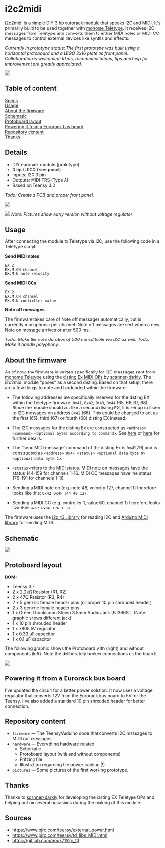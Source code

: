 # i2c2midi

i2c2midi is a simple DIY 3 hp eurorack module that speaks I2C and MIDI. It's primarily build to be used together with [monome Teletype](https://monome.org/docs/teletype/). It receives I2C messages from Teletype and converts them to either MIDI notes or MIDI CC messages to control external devices like synths and effects.

*Currently in prototype status: The first prototype was built using a horizontal protoboard and a LEGO 2x16 plate as front panel.*  
*Collaboration is welcomed: Ideas, recommendations, tips and help for improvement are greatly appreciated.*

![](hardware/i2c2midi_diagram.png)

## Table of content
[Specs](#specs)  
[Usage](#usage)  
[About the firmware](#about-the-firmware)  
[Schematic](#schematic)  
[Protoboard layout](#protoboard-layout)  
[Powering it from a Eurorack bus board](#powering-it-from-a-eurorack-bus-board)  
[Repository content](#repository-content)   
[Thanks](#thanks)  


## Details
- DIY eurorack module (prototype)
- 3 hp (LEGO front panel)
- Inputs: I2C 3 pin
- Outputs: MIDI TRS (Type A)
- Based on Teensy 3.2
 
*Todo: Create a PCB and proper front panel.*

![](pictures/i2c2midi_top.jpg)

![](pictures/i2c2midi_side.jpg)
*Note: Pictures show early version without voltage regulator.*

## Usage
After connecting the module to Teletype via I2C, use the following code in a Teletype script:

**Send MIDI notes**
```
EX 2
EX.M.CH channel
EX.M.N note velocity
```

**Send MIDI CCs**
```
EX 2
EX.M.CH channel
EX.M.N controller value
```


**Note off messages**

The firmware takes care of Note off messages automatically, but is currently monophonic per channel. Note off messages are sent when a new Note on message arrives or after 500 ms. 

*Todo: Make the note duration of 500 ms editable via I2C as well.*
*Todo: Make it handle polyphony.*

## About the firmware

As of now, the firmware is written specifically for I2C messages sent from [monome Teletype](https://monome.org/docs/teletype/) using the [disting Ex MIDI OPs](https://github.com/scanner-darkly/teletype/wiki/DISTING-EX-INTEGRATION) by [scanner-darkly](https://github.com/scanner-darkly). The i2c2midi module “poses” as a second disting.
Based on that setup, there are a few things to note and hardcoded within the firmware:

- The following addresses are specifically reserved for the disting EX within the Teletype firmware: `0x41`, `0x42`, `0x43`, `0x44` (65, 66, 67, 68). Since the module should act like a second disting EX, it is set up to listen to I2C messages on address `0x42` (66). This could be changed to act as the first (65), third (67) or fourth (68) disting EX instead.

- The I2C messages for the disting Ex are constructed as `<address> <command> <optional bytes according to command>`. See [here](https://github.com/scanner-darkly/teletype/wiki/DISTING-EX-I2C-SPECIFICATION) or [here](https://www.expert-sleepers.co.uk/distingEXfirmwareupdates.html) for further details. 

- The “send MIDI message” command of the disting Ex is `0x4F`(79) and is constructed as `<address> 0x4F <status> <optional data byte 0> <optional data byte 1>`.

- `<status>`refers to the [MIDI status](https://www.midimountain.com/midi/midi_status.htm). MIDI note on messages have the status 144-159 for channels 1-16. MIDI CC messages have the status 176-191 for channels 1-16.

- Sending a MIDI note on (e.g. note 48, velocity 127, channel 1) therefore looks like this: `0x42 0x4F 144 48 127`.

- Sending a MIDI CC (e.g. controller 1, value 60, channel 1) therefore looks like this: `0x42 0x4F 176 1 60`.

The firmware uses the [i2c_t3 Library](https://github.com/nox771/i2c_t3) for reading I2C and [Arduino MIDI library](https://github.com/FortySevenEffects/arduino_midi_library/) for sending MIDI.

## Schematic

![](hardware/i2c2midi_schematic_v1-5.png)


## Protoboard layout

**BOM:**
- Teensy 3.2
- 2 x 2.2kΩ Resistor (R1, R2)
- 2 x 47Ω Resistor (R3, R4)
- 2 x 5 generic female header pins (or proper 10 pin shrouded header)
- 2 x 3 generic female header pins
- 1 x Green Thonkiconn Stereo 3.5mm Audio Jack (PJ366ST) (Note: graphic shows different jack)
- 1 x 10 pin shrouded header
- 1 x 7805 5V regulator
- 1 x 0.33 uF capacitor
- 1 x 0.1 uF capacitor 

The following graphic shows the Protoboard with (right) and without components (left). Note the deliberately broken connections on the board:

![](hardware/i2c2midi_protoboard_v1-5.png)


## Powering it from a Eurorack bus board

I've updated the circuit for a better power solution. It now uses a voltage regulator that converts 12V from the Eurorack bus board to 5V for the Teensy. I've also added a standard 10 pin shrouded header for better connection.


## Repository content
- `firmware` — The Teensy/Arduino code that converts I2C messages to MIDI out messages.
- `hardware` — Everything hardware related
  - Schematic
  - Protoboard layout (with and without components)
  - Fritzing file
  - Illustration regarding the power cabling (!)
- `pictures` — Some pictures of the first working prototype.


## Thanks

Thanks to [scanner-darkly](https://github.com/scanner-darkly) for developing the disting EX Teletype OPs and helping out on several occasions during the making of this module.



## Sources
- https://www.pjrc.com/teensy/external_power.html
- https://www.pjrc.com/teensy/td_libs_MIDI.html
- https://github.com/nox771/i2c_t3
